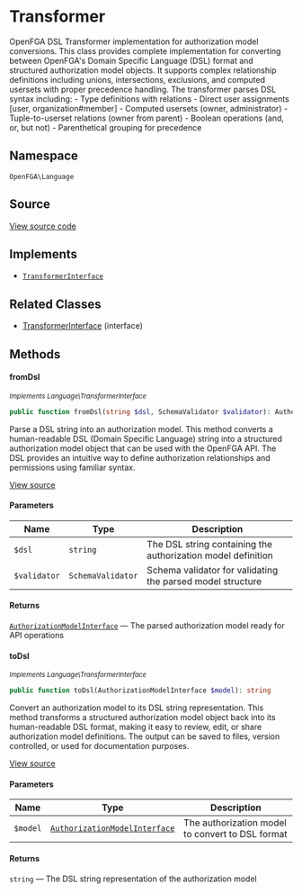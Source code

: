 # Transformer

OpenFGA DSL Transformer implementation for authorization model conversions. This class provides complete implementation for converting between OpenFGA&#039;s Domain Specific Language (DSL) format and structured authorization model objects. It supports complex relationship definitions including unions, intersections, exclusions, and computed usersets with proper precedence handling. The transformer parses DSL syntax including: - Type definitions with relations - Direct user assignments [user, organization#member] - Computed usersets (owner, administrator) - Tuple-to-userset relations (owner from parent) - Boolean operations (and, or, but not) - Parenthetical grouping for precedence

## Namespace

`OpenFGA\Language`

## Source

[View source code](https://github.com/evansims/openfga-php/blob/main/src/Language/Transformer.php)

## Implements

* [`TransformerInterface`](TransformerInterface.md)

## Related Classes

* [TransformerInterface](Language/TransformerInterface.md) (interface)

## Methods

#### fromDsl

*<small>Implements Language\TransformerInterface</small>*

```php
public function fromDsl(string $dsl, SchemaValidator $validator): AuthorizationModelInterface

```

Parse a DSL string into an authorization model. This method converts a human-readable DSL (Domain Specific Language) string into a structured authorization model object that can be used with the OpenFGA API. The DSL provides an intuitive way to define authorization relationships and permissions using familiar syntax.

[View source](https://github.com/evansims/openfga-php/blob/main/src/Language/TransformerInterface.php#L44)

#### Parameters

| Name         | Type              | Description                                                  |
| ------------ | ----------------- | ------------------------------------------------------------ |
| `$dsl`       | `string`          | The DSL string containing the authorization model definition |
| `$validator` | `SchemaValidator` | Schema validator for validating the parsed model structure   |

#### Returns

[`AuthorizationModelInterface`](Models/AuthorizationModelInterface.md) — The parsed authorization model ready for API operations

#### toDsl

*<small>Implements Language\TransformerInterface</small>*

```php
public function toDsl(AuthorizationModelInterface $model): string

```

Convert an authorization model to its DSL string representation. This method transforms a structured authorization model object back into its human-readable DSL format, making it easy to review, edit, or share authorization model definitions. The output can be saved to files, version controlled, or used for documentation purposes.

[View source](https://github.com/evansims/openfga-php/blob/main/src/Language/TransformerInterface.php#L59)

#### Parameters

| Name     | Type                                                                   | Description                                      |
| -------- | ---------------------------------------------------------------------- | ------------------------------------------------ |
| `$model` | [`AuthorizationModelInterface`](Models/AuthorizationModelInterface.md) | The authorization model to convert to DSL format |

#### Returns

`string` — The DSL string representation of the authorization model
